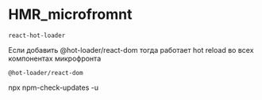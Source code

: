 # HMR_microfromnt


```
react-hot-loader 
```
Если добавить @hot-loader/react-dom тогда работает hot reload во всех компонентах микрофронта
```
@hot-loader/react-dom
```

npx npm-check-updates -u